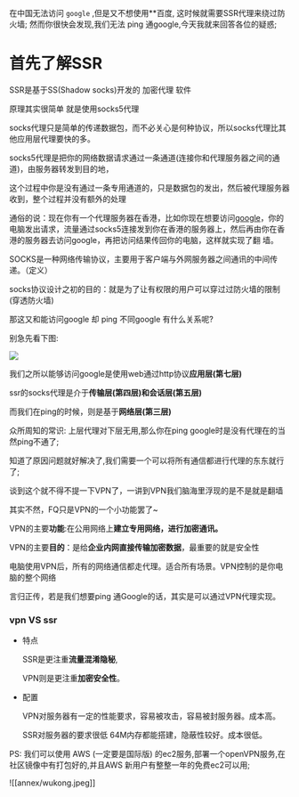 在中国无法访问 `google` ,但是又不想使用\*\*百度, 这时候就需要SSR代理来绕过防火墙;
然而你很快会发现,我们无法 ping 通google,今天我就来回答各位的疑惑;
# 首先了解SSR
SSR是基于SS(Shadow socks)开发的 加密代理 软件

原理其实很简单 就是使用socks5代理

socks代理只是简单的传递数据包，而不必关心是何种协议，所以socks代理比其他应用层代理要快的多。

socks5代理是把你的网络数据请求通过一条通道(连接你和代理服务器之间的通道)，由服务器转发到目的地，

这个过程中你是没有通过一条专用通道的，只是数据包的发出，然后被代理服务器收到，整个过程并没有额外的处理

通俗的说：现在你有一个代理服务器在香港，比如你现在想要访问[google](https://www.amjun.com/tag/google/ "查看google的所有文章")，你的电脑发出请求，流量通过socks5连接发到你在香港的服务器上，然后再由你在香港的服务器去访问google，再把访问结果传回你的电脑，这样就实现了翻 墙。

SOCKS是一种网络传输协议，主要用于客户端与外网服务器之间通讯的中间传递。（定义）

socks协议设计之初的目的：就是为了让有权限的用户可以穿过过防火墙的限制 (穿透防火墙)

那这又和能访问google 却 ping 不同google 有什么关系呢?

别急先看下图:

![](annex/TCP.gif)

我们之所以能够访问google是使用web通过http协议**应用层(第七层)**

ssr的socks代理是介于**传输层(第四层)**和**会话层(第五层)**

而我们在ping的时候，则是基于**网络层(第三层)**

众所周知的常识: 上层代理对下层无用,那么你在ping google时是没有代理在的当然ping不通了;

知道了原因问题就好解决了,我们需要一个可以将所有通信都进行代理的东东就行了;

谈到这个就不得不提一下VPN了，一讲到VPN我们脑海里浮现的是不是就是翻墙

其实不然，FQ只是VPN的一个小功能罢了~

VPN的主要**功能**:在公用网络上**建立专用网络，进行加密通讯。**

VPN的主要**目的**：是给**企业内网直接传输加密数据**，最重要的就是安全性

电脑使用VPN后，所有的网络通信都走代理。适合所有场景。VPN控制的是你电脑的整个网络

言归正传，若是我们想要ping 通Google的话，其实是可以通过VPN代理实现。

### vpn VS ssr

- 特点
    
    SSR是更注重**流量混淆隐秘**,
    
    VPN则是更注重**加密安全性**。
    
- 配置
    
    VPN对服务器有一定的性能要求，容易被攻击，容易被封服务器。成本高。
    
    SSR对服务器的要求很低 64M内存都能搭建，隐蔽性较好。成本很低。

PS: 我们可以使用 AWS (一定要是国际版) 的ec2服务,部署一个openVPN服务,在社区镜像中有打包好的,并且AWS 新用户有整整一年的免费ec2可以用;

![[annex/wukong.jpeg]]
